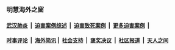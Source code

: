 
### 明慧海外之窗

####  [武汉肺炎](indexes/365.md?t=01091100) &nbsp;|&nbsp;  [迫害案例综述](indexes/328.md?t=01091100) &nbsp;|&nbsp; [迫害致死案例](indexes/277.md?t=01091100)  &nbsp;|&nbsp; [更多迫害案例](indexes/81.md?t=01091100)  &nbsp;|&nbsp; 
####  [时事评论](indexes/251.md?t=01091100) &nbsp;|&nbsp; [海外简讯](indexes/245.md?t=01091100)&nbsp;|&nbsp;  [社会支持](indexes/140.md?t=01091100) &nbsp;|&nbsp; [褒奖决议](indexes/282.md?t=01091100) &nbsp;|&nbsp; [社区报道](indexes/91.md?t=01091100)  &nbsp;|&nbsp; [天人之间](indexes/78.md?t=01091100) 

